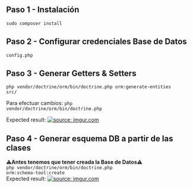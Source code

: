 ## Paso 1 - Instalación 
<code>sudo composer install</code>

## Paso 2 - Configurar credenciales Base de Datos
<code>config.php</code>

## Paso 3 - Generar Getters & Setters
<code>php vendor/doctrine/orm/bin/doctrine.php orm:generate-entities src/</code>

Para efectuar cambios:
<code>php vendor/doctrine/orm/bin/doctrine.php</code>

Expected result:
<a href="https://i.imgur.com/pDW3nCZ.png"><img src="https://i.imgur.com/pDW3nCZ.png" title="source: imgur.com" /></a>

## Paso 4 - Generar esquema DB a partir de las clases
⚠️**Antes tenemos que tener creada la Base de Datos**⚠️<br>
<code>php vendor/doctrine/orm/bin/doctrine.php orm:schema-tool:create</code><br>
Expected result:
<a href="https://i.imgur.com/SJuSzRu.png"><img src="https://i.imgur.com/SJuSzRu.png" title="source: imgur.com" /></a>

